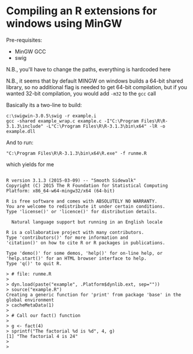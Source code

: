 Compiling an R extensions for windows using MinGW
=================================================

Pre-requisites:

* MinGW GCC
* swig

N.B., you'll have to change the paths, everything is hardcoded here

N.B., it seems that by default MINGW on windows builds a 64-bit shared library, so no additional flag is needed to get 64-bit compilation, but if you wanted 32-bit compilation, you would add ``-m32`` to the ``gcc`` call

Basically its a two-line to build:

```
c:\swigwin-3.0.5\swig -r example.i
gcc -shared example_wrap.c example.c -I"C:\Program Files\R\R-3.1.3\include" -L"C:\Program Files\R\R-3.1.3\bin\x64" -lR -o example.dll
```
And to run:
```
"C:\Program Files\R\R-3.1.3\bin\x64\R.exe" -f runme.R
```
which yields for me 
```

R version 3.1.3 (2015-03-09) -- "Smooth Sidewalk"
Copyright (C) 2015 The R Foundation for Statistical Computing
Platform: x86_64-w64-mingw32/x64 (64-bit)

R is free software and comes with ABSOLUTELY NO WARRANTY.
You are welcome to redistribute it under certain conditions.
Type 'license()' or 'licence()' for distribution details.

  Natural language support but running in an English locale

R is a collaborative project with many contributors.
Type 'contributors()' for more information and
'citation()' on how to cite R or R packages in publications.

Type 'demo()' for some demos, 'help()' for on-line help, or
'help.start()' for an HTML browser interface to help.
Type 'q()' to quit R.

> # file: runme.R
>
> dyn.load(paste("example", .Platform$dynlib.ext, sep=""))
> source("example.R")
Creating a generic function for 'print' from package 'base' in the global environment
> cacheMetaData(1)
>
> # Call our fact() function
>
> g <- fact(4)
> sprintf("The factorial %d is %d", 4, g)
[1] "The factorial 4 is 24"
>
>
```
